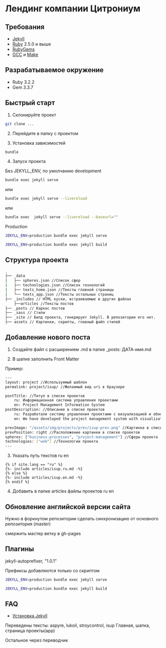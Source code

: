 # Лендинг компании Цитрониум

## Требования

- [Jekyll](https://jekyllrb.com/)
- [Ruby](https://www.ruby-lang.org/en/downloads/) 2.5.0 и выше
- [RubyGems](https://rubygems.org/pages/download)
- [GCC](https://gcc.gnu.org/install/) и [Make](https://www.gnu.org/software/make/)

## Разрабатываемое окружение
- Ruby 3.2.2
- Gem 3.3.7

## Быстрый старт 

1. Склонируйте проект
```sh
git clone ...
```
2. Перейдите в папку с проектом

3. Установка зависимостей

```sh
bundle
```

4. Запуск проекта

Без JEKYLL_ENV, по умолчанию development

```sh
bundle exec jekyll serve
```

или 

```sh
bundle exec jekyll serve --livereload
```

или 

```sh
bundle exec  jekyll serve --livereload --baseurl=""
```

Production

```sh
JEKYLL_ENV=production bundle exec jekyll serve
```

```sh
JEKYLL_ENV=production bundle exec jekyll build
```



## Структура проекта
```sh
.
├── _data
|   ├── spheres.json //Список сфер
|   ├── technologies.json //Список технологий
|   ├── texts_home.json //Тексты главной страницы
|   └── texts_app.json //Тексты остальных страниц
├── _includes // HTML куски, встраиваемые в других файлах
    ├──articles //Тексты постов
├── _posts // Каркас постов
├── _sass // Стили
├── _site // Билд проекта, генерирует Jekyll. В репозитории его нет.
├── assets // Картинки, скрипты, главный файл стилей

```

## Добавление нового поста

1. Создайте файл с расширением .md в папке _posts: ДАТА-имя.md

2. В шапке заполнить Front Matter

Пример:
```sh
---
layout: project //Используемый шаблон
permalink: project/isup/ //Желаемый вид uri в браузере

postTitle: //Титул в списке проектов
    ru: Информационная система управления проектами
    en: Project Management Information System
postDescription: //Описание в списке проектов
    ru: Разработали систему управления проектами с визуализацией и обновляемой информацией более чем по 30 проектам
    en: We have developed the project management system with visualization and regular information updates for over 30 projects

prevImage: "/assets/img/projects/prev/isup-prev.png" //Картинка в списке проектов
prevPosition: right //Расположение картинки в списке проектов
spheres: ["business-processes", "project-management"] //Сферы проекта
technologies: ["web"] //Технологии проекта
---
```

3. Указать путь текстов ru en
```
{% if site.lang == "ru" %}
{%- include articles/isup.ru.md -%}
{% else %}
{%- include articles/isup.en.md -%}
{% endif %}

```

4. Добавить в папке articles файлы проектов ru en

## Обновление английской версии сайта

Нужно в форкнутом репозитории сделать синхронизацию от основного репозитория (master)

смержить мастер ветку в gh-pages

## Плагины

jekyll-autoprefixer, "1.0.1"

Префиксы добавляются только со скриптом 

```sh
JEKYLL_ENV=production bundle exec jekyll serve
```

```sh
JEKYLL_ENV=production bundle exec jekyll build
```

## FAQ

- [Установка Jekyll](https://jekyllrb.com/docs/installation/)

Переведены тексты: aspyre, lukoil, stroycontrol, isup
Главная, шапка, страница проекты(app)

Остальное через переводчик